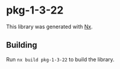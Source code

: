 # pkg-1-3-22

This library was generated with [Nx](https://nx.dev).

## Building

Run `nx build pkg-1-3-22` to build the library.

